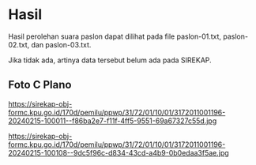 # Hasil

Hasil perolehan suara paslon dapat dilihat pada file paslon-01.txt, paslon-02.txt, dan paslon-03.txt.

Jika tidak ada, artinya data tersebut belum ada pada SIREKAP.

## Foto C Plano

https://sirekap-obj-formc.kpu.go.id/170d/pemilu/ppwp/31/72/01/10/01/3172011001196-20240215-100011--f86ba2e7-f11f-4ff5-9551-69a67327c55d.jpg

https://sirekap-obj-formc.kpu.go.id/170d/pemilu/ppwp/31/72/01/10/01/3172011001196-20240215-100108--9dc5f96c-d834-43cd-a4b9-0b0edaa3f5ae.jpg
